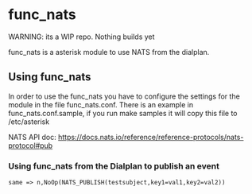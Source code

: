 # func_nats

WARNING: its a WIP repo. Nothing builds yet

func_nats is a asterisk module to use NATS from the dialplan.

## Using func_nats

In order to use the func_nats you have to configure the settings for the module 
in the file func_nats.conf. There is an example in func_nats.conf.sample, if you 
run make samples it will copy this file to /etc/asterisk

NATS API doc: https://docs.nats.io/reference/reference-protocols/nats-protocol#pub

### Using func_nats from the Dialplan to publish an event
```
same => n,NoOp(NATS_PUBLISH(testsubject,key1=val1,key2=val2))
```

